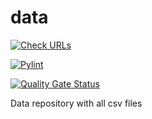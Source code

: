 # data

[![Check URLs](https://github.com/incyi/data/actions/workflows/url-checker.yml/badge.svg)](https://github.com/incyi/data/actions/workflows/url-checker.yml)

[![Pylint](https://github.com/incyi/data/actions/workflows/pylint.yml/badge.svg)](https://github.com/incyi/data/actions/workflows/pylint.yml)

[![Quality Gate Status](https://sonarcloud.io/api/project_badges/measure?project=incyi_data&metric=alert_status)](https://sonarcloud.io/dashboard?id=incyi_data)


Data repository with all csv files
